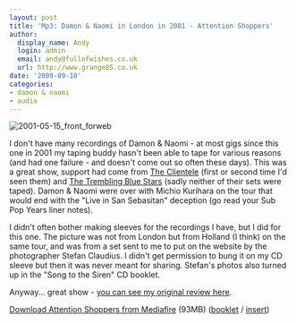 ```yaml
---
layout: post
title: 'Mp3: Damon & Naomi in London in 2001 - Attention Shoppers'
author:
  display_name: Andy
  login: admin
  email: andy@fullofwishes.co.uk
  url: http://www.grange85.co.uk
date: '2009-09-10'
categories:
- damon & naomi
- audio
---
```

<p><img src="https://media.fullofwishes.co.uk/ahfow/uploads/2009/09/2001-05-15_front_forweb.jpg" alt="2001-05-15_front_forweb" title="2001-05-15_front_forweb" class="alignright size-full wp-image-1580" />
<p>I don't have many recordings of Damon & Naomi - at most gigs since this one in 2001 my taping buddy hasn't been able to tape for various reasons (and had one failure - and doesn't come out so often these days). This was a great show, support had come from <a href="http://www.theclientele.co.uk/">The Clientele</a> (first or second time I'd seen them) and <a href="http://en.wikipedia.org/wiki/Trembling_Blue_Stars">The Trembling Blue Stars</a> (sadly neither of their sets were taped). Damon & Naomi were over with Michio Kurihara on the tour that would end with the "Live in San Sebasitan" deception (go read your Sub Pop Years liner notes).</p>
<p>I didn't often bother making sleeves for the recordings I have, but I did for this one. The picture was not from London but from Holland (I think) on the same tour, and was from a set sent to me to put on the website by the photographer Stefan Claudius. I didn't get permission to bung it on my CD sleeve but then it was never meant for sharing. Stefan's photos also turned up in the "Song to the Siren" CD booklet.</p>
<p>Anyway... great show - <a href="/2001/05/20/review-damon-naomi-and-richio-blackmorihara/">you can see my original review here</a>.</p>
<p><a href="http://www.mediafire.com/file/lindniw2xng/2001-05-15_Damon-Naomi_London.zip">Download Attention Shoppers from Mediafire</a> (93MB) (<a href="http://www.mediafire.com/file/higmtwzetno/2001-05-15_booklet.jpg">booklet</a> / <a href="http://www.mediafire.com/file/gv4u3ghnzjn/2001-05-15_back.jpg">insert</a>)</p>
